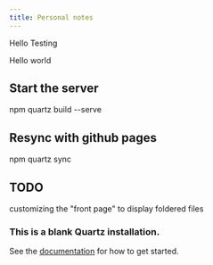 ```yaml
---
title: Personal notes
---
```

Hello Testing

Hello world

## Start the server
npm quartz build --serve

## Resync with github pages
npm quartz sync



## TODO
customizing the "front page" to display foldered files

### This is a blank Quartz installation.
See the [documentation](https://quartz.jzhao.xyz) for how to get started.
